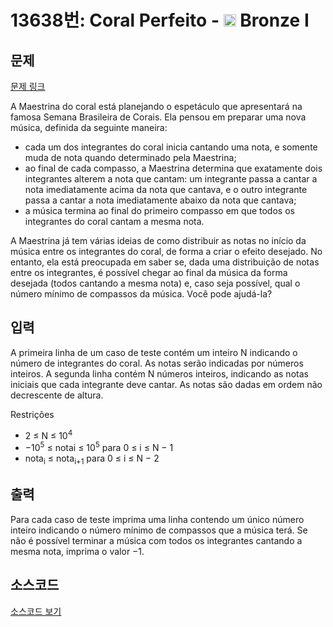 # 13638번: Coral Perfeito - <img src="https://static.solved.ac/tier_small/5.svg" style="height:20px" /> Bronze I

<!-- performance -->

<!-- 문제 제출 후 깃허브에 푸시를 했을 때 제출한 코드의 성능이 입력될 공간입니다.-->

<!-- end -->

## 문제

[문제 링크](https://boj.kr/13638)


<p>A Maestrina do coral está planejando o espetáculo que apresentará na famosa Semana Brasileira de Corais. Ela pensou em preparar uma nova música, definida da seguinte maneira:</p>

<ul>
<li>cada um dos integrantes do coral inicia cantando uma nota, e somente muda de nota quando determinado pela Maestrina;</li>
<li>ao final de cada compasso, a Maestrina determina que exatamente dois integrantes alterem a nota que cantam: um integrante passa a cantar a nota imediatamente acima da nota que cantava, e o outro integrante passa a cantar a nota imediatamente abaixo da nota que cantava;</li>
<li>a música termina ao final do primeiro compasso em que todos os integrantes do coral cantam a mesma nota.</li>
</ul>

<p>A Maestrina já tem várias ideias de como distribuir as notas no início da música entre os integrantes do coral, de forma a criar o efeito desejado. No entanto, ela está preocupada em saber se, dada uma distribuição de notas entre os integrantes, é possível chegar ao final da música da forma desejada (todos cantando a mesma nota) e, caso seja possível, qual o número mínimo de compassos da música. Você pode ajudá-la?</p>



## 입력


<p>A primeira linha de um caso de teste contém um inteiro N indicando o número de integrantes do coral. As notas serão indicadas por números inteiros. A segunda linha contém N números inteiros, indicando as notas iniciais que cada integrante deve cantar. As notas são dadas em ordem não decrescente de altura.</p>

<p>Restrições</p>

<ul>
<li>2 ≤ N ≤ 10<sup>4</sup></li>
<li>−10<sup>5</sup> ≤ notai ≤ 10<sup>5</sup> para 0 ≤ i ≤ N − 1</li>
<li>nota<sub>i</sub> ≤ nota<sub>i+1</sub> para 0 ≤ i ≤ N − 2</li>
</ul>



## 출력


<p>Para cada caso de teste imprima uma linha contendo um único número inteiro indicando o número mínimo de compassos que a música terá. Se não é possível terminar a música com todos os integrantes cantando a mesma nota, imprima o valor −1.</p>



## 소스코드

[소스코드 보기](Coral%20Perfeito.py)